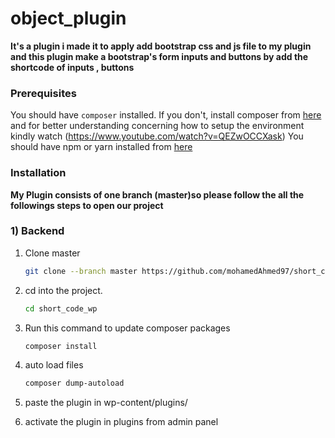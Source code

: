 # object_plugin

**It's a plugin i made it to apply add bootstrap css and js file to my plugin and this plugin make a bootstrap's form inputs and buttons by add the shortcode of inputs , buttons**

### Prerequisites

You should have `composer` installed. If you don't, install composer from [here](https://getcomposer.org/download/)
and for better understanding concerning how to setup the environment kindly watch (https://www.youtube.com/watch?v=QEZwOCCXask)
You should have npm or yarn installed from [here](https://www.digitalocean.com/community/tutorials/how-to-install-node-js-on-ubuntu-18-04)


### Installation

**My Plugin consists of one branch (master)so please follow the all the followings steps to open our project**

### **1) Backend**

1. Clone master
    ```sh
    git clone --branch master https://github.com/mohamedAhmed97/short_code_wp.git
    ```
2. cd into the project. 
    ```sh
    cd short_code_wp
    ```
3.  Run this command to update composer packages
    ```sh
    composer install
    ```
4. auto load files
    ```sh
    composer dump-autoload
    ```
5. paste the plugin in wp-content/plugins/

6. activate the plugin in plugins from admin panel
